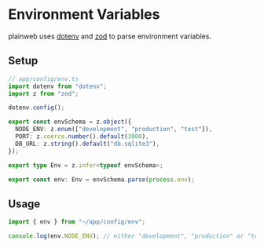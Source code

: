 # Environment Variables

plainweb uses [dotenv](https://github.com/motdotla/dotenv) and [zod](https://zod.dev) to parse environment variables.

## Setup

```typescript
// app/config/env.ts
import dotenv from "dotenv";
import z from "zod";

dotenv.config();

export const envSchema = z.object({
  NODE_ENV: z.enum(["development", "production", "test"]),
  PORT: z.coerce.number().default(3000),
  DB_URL: z.string().default("db.sqlite3"),
});

export type Env = z.infer<typeof envSchema>;

export const env: Env = envSchema.parse(process.env);
```

## Usage

```typescript
import { env } from "~/app/config/env";

console.log(env.NODE_ENV); // either "development", "production" or "test"
```
